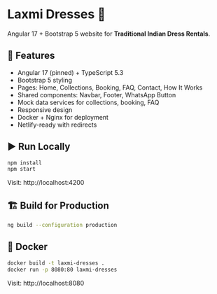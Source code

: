 # Laxmi Dresses 👗

Angular 17 + Bootstrap 5 website for **Traditional Indian Dress Rentals**.

## 🚀 Features
- Angular 17 (pinned) + TypeScript 5.3
- Bootstrap 5 styling
- Pages: Home, Collections, Booking, FAQ, Contact, How It Works
- Shared components: Navbar, Footer, WhatsApp Button
- Mock data services for collections, booking, FAQ
- Responsive design
- Docker + Nginx for deployment
- Netlify-ready with redirects

## ▶️ Run Locally
```bash
npm install
npm start
```
Visit: http://localhost:4200

## 🏗️ Build for Production
```bash
ng build --configuration production
```

## 🐳 Docker
```bash
docker build -t laxmi-dresses .
docker run -p 8080:80 laxmi-dresses
```

Visit: http://localhost:8080
